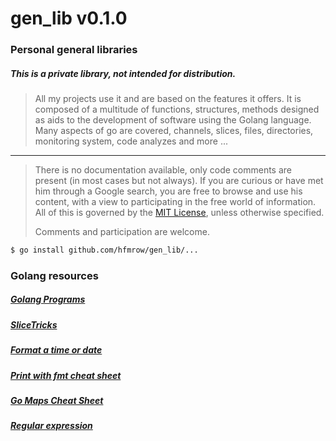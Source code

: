 # gen_lib v0.1.0

### Personal general libraries

##### This is a private library, not intended for distribution.

> All my projects use it and are based on the features it offers.
> It is composed of a multitude of functions, structures, methods designed as aids to the development of software using the Golang language.
> Many aspects of go are covered, channels, slices, files, directories, monitoring system, code analyzes and more ...

---

> There is no documentation available, only code comments are present (in most cases but not always).
> If you are curious or have met him through a Google search, you are free to browse and use his content, with a view to participating in the free world of information.
> All of this is governed by the [MIT License](https://opensource.org/licenses/MIT), unless otherwise specified.
> 
> Comments and participation are welcome.

```bash
$ go install github.com/hfmrow/gen_lib/...
```

### Golang resources

##### [Golang Programs](https://www.golangprograms.com/)

##### [SliceTricks](https://github.com/golang/go/wiki/SliceTricks)

##### [Format a time or date](https://programming.guide/go/format-parse-string-time-date-example.html)

##### [Print with fmt cheat sheet](https://programming.guide/go/fmt-printf-reference-cheat-sheet.html)

##### [Go Maps Cheat Sheet](https://flaviocopes.com/golang-cheat-sheet-maps/)

##### [Regular expression](https://regex101.com/)
